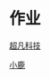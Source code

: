 # 作业

  <a href="https://1999l.github.io/work.github.io/day06/code/html/超凡科技.html">超凡科技</a>
  
   <a href="https://1999l.github.io/work.github.io/day07/code/html/情感问题.html">小鹿</a>
